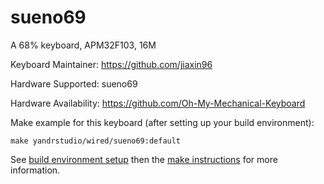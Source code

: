 sueno69
===

A 68% keyboard, APM32F103, 16M

Keyboard Maintainer: https://github.com/jiaxin96

Hardware Supported: sueno69

Hardware Availability: https://github.com/Oh-My-Mechanical-Keyboard 

Make example for this keyboard (after setting up your build environment):

    make yandrstudio/wired/sueno69:default

See [build environment setup](https://docs.qmk.fm/#/getting_started_build_tools) then the [make instructions](https://docs.qmk.fm/#/getting_started_make_guide) for more information.
